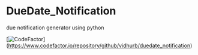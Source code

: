 # DueDate_Notification
due notification generator using python


[![CodeFactor](https://www.codefactor.io/repository/github/vidhurb/duedate_notification/badge)]
(https://www.codefactor.io/repository/github/vidhurb/duedate_notification)
